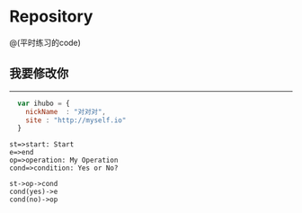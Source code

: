 # Repository

@(平时练习的code)

## 我要修改你 

***

```javascript
  var ihubo = {
    nickName  : "对对对",
    site : "http://myself.io"
  }
```

```flow
st=>start: Start
e=>end
op=>operation: My Operation
cond=>condition: Yes or No?

st->op->cond
cond(yes)->e
cond(no)->op
```
